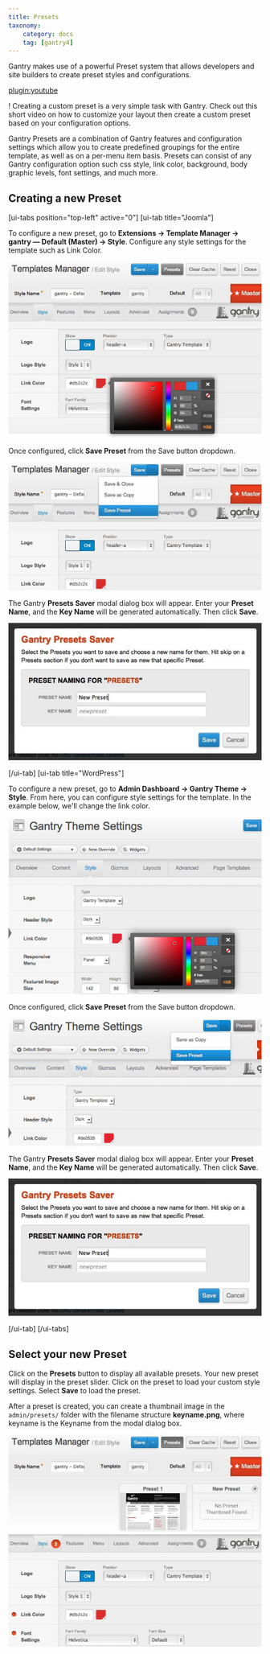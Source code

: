 ```yaml
---
title: Presets
taxonomy:
    category: docs
    tag: [gantry4]
---
```


Gantry makes use of a powerful Preset system that allows developers and site builders to create preset styles and configurations.

[plugin:youtube](https://www.youtube.com/watch?v=n6FsulE58lU)

! Creating a custom preset is a very simple task with Gantry. Check out this short video on how to customize your layout then create a custom preset based on your configuration options.

Gantry Presets are a combination of Gantry features and configuration settings which allow you to create predefined groupings for the entire template, as well as on a per-menu item basis. Presets can consist of any Gantry configuration option such css style, link color, background, body graphic levels, font settings, and much more.

Creating a new Preset
---------------------

[ui-tabs position="top-left" active="0"]
[ui-tab title="Joomla"]

To configure a new preset, go to **Extensions → Template Manager → gantry — Default (Master) → Style**. Configure any style settings for the template such as Link Color.

![](presets-configure.jpg?classes=shadow,border) 

Once configured, click **Save Preset** from the Save button dropdown.

![](presets-save.jpg?classes=shadow,border) 

The Gantry **Presets Saver** modal dialog box will appear. Enter your **Preset Name**, and the **Key Name** will be generated automatically. Then click **Save**.

![](presets-create.jpg?classes=shadow,border) 

[/ui-tab]
[ui-tab title="WordPress"]

To configure a new preset, go to **Admin Dashboard → Gantry Theme → Style**. From here, you can configure style settings for the template. In the example below, we'll change the link color.

![](presets-configure_wp.jpg?classes=shadow,border) 

Once configured, click **Save Preset** from the Save button dropdown.

![](presets-save_wp.jpg?classes=shadow,border) 

The Gantry **Presets Saver** modal dialog box will appear. Enter your **Preset Name**, and the **Key Name** will be generated automatically. Then click **Save**.

![](presets-create_wp.jpg?classes=shadow,border) 

[/ui-tab]
[/ui-tabs]

Select your new Preset
----------------------

Click on the **Presets** button to display all available presets. Your new preset will display in the preset slider. Click on the preset to load your custom style settings. Select **Save** to load the preset.

After a preset is created, you can create a thumbnail image in the `admin/presets/` folder with the filename structure **keyname.png**, where keyname is the Keyname from the modal dialog box.

![](presets-select.jpg?classes=shadow,border) 
